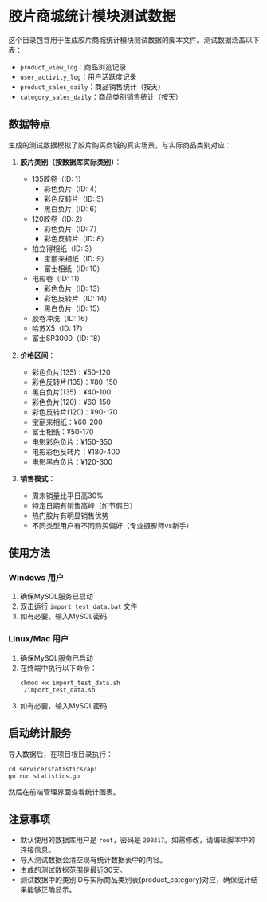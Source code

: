 # 胶片商城统计模块测试数据

这个目录包含用于生成胶片商城统计模块测试数据的脚本文件。测试数据涵盖以下表：

- `product_view_log`：商品浏览记录
- `user_activity_log`：用户活跃度记录
- `product_sales_daily`：商品销售统计（按天）
- `category_sales_daily`：商品类别销售统计（按天）

## 数据特点

生成的测试数据模拟了胶片购买商城的真实场景，与实际商品类别对应：

1. **胶片类别（按数据库实际类别）**：
   - 135胶卷（ID: 1）
      - 彩色负片（ID: 4）
      - 彩色反转片（ID: 5）
      - 黑白负片（ID: 6）
   - 120胶卷（ID: 2）
      - 彩色负片（ID: 7）
      - 彩色反转片（ID: 8）
   - 拍立得相纸（ID: 3）
      - 宝丽来相纸（ID: 9）
      - 富士相纸（ID: 10）
   - 电影卷（ID: 11）
      - 彩色负片（ID: 13）
      - 彩色反转片（ID: 14）
      - 黑白负片（ID: 15）
   - 胶卷冲洗（ID: 16）
   - 哈苏X5（ID: 17）
   - 富士SP3000（ID: 18）

2. **价格区间**：
   - 彩色负片(135)：¥50-120
   - 彩色反转片(135)：¥80-150
   - 黑白负片(135)：¥40-100
   - 彩色负片(120)：¥60-150
   - 彩色反转片(120)：¥90-170
   - 宝丽来相纸：¥60-200
   - 富士相纸：¥50-170
   - 电影彩色负片：¥150-350
   - 电影彩色反转片：¥180-400
   - 电影黑白负片：¥120-300

3. **销售模式**：
   - 周末销量比平日高30%
   - 特定日期有销售高峰（如节假日）
   - 热门胶片有明显销售优势
   - 不同类型用户有不同购买偏好（专业摄影师vs新手）

## 使用方法

### Windows 用户

1. 确保MySQL服务已启动
2. 双击运行 `import_test_data.bat` 文件
3. 如有必要，输入MySQL密码

### Linux/Mac 用户

1. 确保MySQL服务已启动
2. 在终端中执行以下命令：
   ```
   chmod +x import_test_data.sh
   ./import_test_data.sh
   ```
3. 如有必要，输入MySQL密码

## 启动统计服务

导入数据后，在项目根目录执行：

```
cd service/statistics/api
go run statistics.go
```

然后在前端管理界面查看统计图表。

## 注意事项

- 默认使用的数据库用户是 `root`，密码是 `200317`。如需修改，请编辑脚本中的连接信息。
- 导入测试数据会清空现有统计数据表中的内容。
- 生成的测试数据范围是最近30天。
- 测试数据中的类别ID与实际商品类别表(product_category)对应，确保统计结果能够正确显示。 